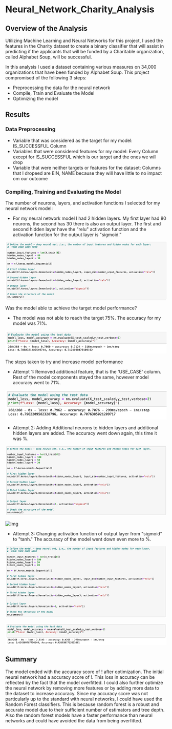 # Neural_Network_Charity_Analysis

## Overview of the Analysis 
Utilizing Machine Learning and Neural Networks for this project, I used the features in the Charity dataset to create a binary classifier that will assist in predicting if the applicants that will be funded by a Charitable organization, called Alphabet Soup, will be successful. 

In this analysis I used a dataset containing various measures on 34,000 organizations that have been funded by Alphabet Soup. This project compromised of the following 3 steps: 
* Preprocessing the data for the neural network 
* Compile, Train and Evaluate the Model 
* Optimizing the model

## Results 

### Data Preprocessing 
- Variable that was considered as the target for my model: IS_SUCCESSFUL Column
- Variables that were considered features for my model: Every Column except for IS_SUCCESSFUL which is our target and the ones we will drop
- Variable that were neither targets or features for the dataset: Columns that I dropeed are EIN, NAME because they will have little to no impact om our outcome

### Compiling, Training and Evaluating the Model

The number of neurons, layers, and activation functions I selected for my neural network model:
- For my neural network model I had 2 hidden layers. My first layer had 80 neurons, the second has 30 there is also an output layer. The first and second hidden layer have the "relu" activation function and the activation function for the output layer is "sigmoid."

![img](https://github.com/DannyJohnson-Hi/Neural_Network_Charity_Analysis/blob/main/resources/image1.png)

Was the model able to achieve the target model performance?
- The model was not able to reach the target 75%. The accuracy for my model was 71%.

![img](https://github.com/DannyJohnson-Hi/Neural_Network_Charity_Analysis/blob/main/resources/image2.png)

The steps taken to try and increase model performance

- Attempt 1: Removed additional feature, that is the 'USE_CASE' column. Rest of the model components stayed the same, however model accuracy went  to 71%. 

![img](https://github.com/DannyJohnson-Hi/Neural_Network_Charity_Analysis/blob/main/resources/img2.png)


-  Attempt 2: Adding Additional neurons to hidden layers and additional hidden layers are added. The accuracy went down again, this time it was %.

![img](https://github.com/DannyJohnson-Hi/Neural_Network_Charity_Analysis/blob/main/resources/img4.png)

![img]([https://github.com/DannyJohnson-Hi/Neural_Network_Charity_Analysis/blob/main/resources/img3.png](https://github.com/DannyJohnson-Hi/Neural_Network_Charity_Analysis/blob/main/resources/img5.png))

- Attempt 3: Changing activation function of output layer from "sigmoid" to "tanh." The accuracy of the model went down even more to %.

![img](https://github.com/DannyJohnson-Hi/Neural_Network_Charity_Analysis/blob/main/resources/img6.png)

![img](https://github.com/DannyJohnson-Hi/Neural_Network_Charity_Analysis/blob/main/resources/img7.png)

## Summary 

The model ended with the accuracy score of ! after optimization. The initial neural network had a accuracy score of !. This loss in accuracy can be reflected by the fact that the model overfitted. I could also further optimize the neural network by removing more features or by adding more data to the dataset to increase accuracy.
Since my accuracy score was not particularly up to the standard with neural networks, I could have used the Random Forest classifiers. This is because random forest is a robust and accurate model due to their sufficient number of estimators and tree depth. Also the random forest models have a faster performance than neural networks and could have avoided the data from being overfitted. 
